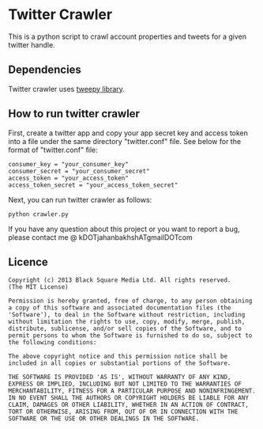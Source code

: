 Twitter Crawler
===============
<p>This is a python script to crawl account properties and tweets for a given twitter handle.</p>

## Dependencies

Twitter crawler uses <a href="https://github.com/tweepy/tweepy">tweepy library</a>. 

## How to run twitter crawler

First, create a twitter app and copy your app secret key and access token into a file under the same directory "twitter.conf" file. See below for the format of "twitter.conf" file:

	consumer_key = "your_consumer_key"
	consumer_secret = "your_consumer_secret"
	access_token = "your_access_token"
	access_token_secret = "your_access_token_secret"

Next, you can run twitter crawler as follows:

	python crawler.py

<p>
If you have any question about this project or you want to report a bug, please contact me @ kDOTjahanbakhshATgmailDOTcom
</p>

## Licence

    Copyright (c) 2013 Black Square Media Ltd. All rights reserved.
    (The MIT License)

    Permission is hereby granted, free of charge, to any person obtaining
    a copy of this software and associated documentation files (the
    'Software'), to deal in the Software without restriction, including
    without limitation the rights to use, copy, modify, merge, publish,
    distribute, sublicense, and/or sell copies of the Software, and to
    permit persons to whom the Software is furnished to do so, subject to
    the following conditions:

    The above copyright notice and this permission notice shall be
    included in all copies or substantial portions of the Software.

    THE SOFTWARE IS PROVIDED 'AS IS', WITHOUT WARRANTY OF ANY KIND,
    EXPRESS OR IMPLIED, INCLUDING BUT NOT LIMITED TO THE WARRANTIES OF
    MERCHANTABILITY, FITNESS FOR A PARTICULAR PURPOSE AND NONINFRINGEMENT.
    IN NO EVENT SHALL THE AUTHORS OR COPYRIGHT HOLDERS BE LIABLE FOR ANY
    CLAIM, DAMAGES OR OTHER LIABILITY, WHETHER IN AN ACTION OF CONTRACT,
    TORT OR OTHERWISE, ARISING FROM, OUT OF OR IN CONNECTION WITH THE
    SOFTWARE OR THE USE OR OTHER DEALINGS IN THE SOFTWARE.

